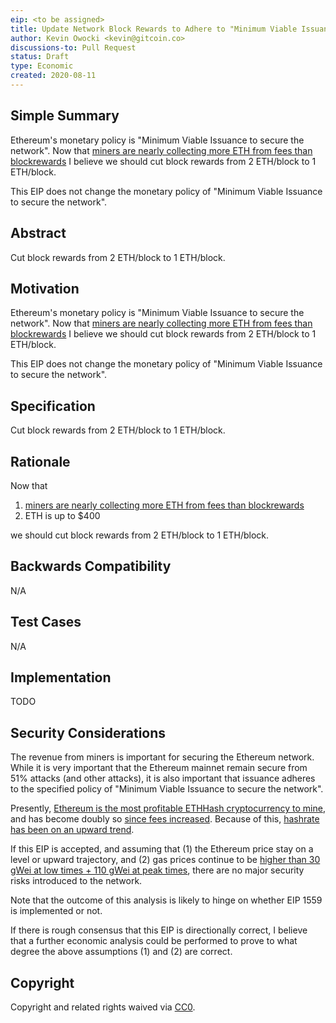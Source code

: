 ```yaml
---
eip: <to be assigned>
title: Update Network Block Rewards to Adhere to "Minimum Viable Issuance" Policy
author: Kevin Owocki <kevin@gitcoin.co>
discussions-to: Pull Request
status: Draft
type: Economic
created: 2020-08-11
---
```


## Simple Summary
<!--"If you can't explain it simply, you don't understand it well enough." Provide a simplified and layman-accessible explanation of the EIP.-->
Ethereum's monetary policy is "Minimum Viable Issuance to secure the network". Now that [miners are nearly collecting more ETH from fees than blockrewards](https://twitter.com/econoar/status/1293220294396538880?s=20) I believe we should cut block rewards from 2 ETH/block to 1 ETH/block.

This EIP does not change the monetary policy of "Minimum Viable Issuance to secure the network".


## Abstract
<!--A short (~200 word) description of the technical issue being addressed.-->
Cut block rewards from 2 ETH/block to 1 ETH/block.

## Motivation
<!--The motivation is critical for EIPs that want to change the Ethereum protocol. It should clearly explain why the existing protocol specification is inadequate to address the problem that the EIP solves. EIP submissions without sufficient motivation may be rejected outright.-->
Ethereum's monetary policy is "Minimum Viable Issuance to secure the network". Now that [miners are nearly collecting more ETH from fees than blockrewards](https://twitter.com/econoar/status/1293220294396538880?s=20) I believe we should cut block rewards from 2 ETH/block to 1 ETH/block.

This EIP does not change the monetary policy of "Minimum Viable Issuance to secure the network".


## Specification
<!--The technical specification should describe the syntax and semantics of any new feature. The specification should be detailed enough to allow competing, interoperable implementations for any of the current Ethereum platforms (go-ethereum, parity, cpp-ethereum, ethereumj, ethereumjs, and [others](https://github.com/ethereum/wiki/wiki/Clients)).-->
Cut block rewards from 2 ETH/block to 1 ETH/block.

## Rationale
<!--The rationale fleshes out the specification by describing what motivated the design and why particular design decisions were made. It should describe alternate designs that were considered and related work, e.g. how the feature is supported in other languages. The rationale may also provide evidence of consensus within the community, and should discuss important objections or concerns raised during discussion.-->
Now that 
1. [miners are nearly collecting more ETH from fees than blockrewards](https://twitter.com/econoar/status/1293220294396538880?s=20) 
2. ETH is up to $400

we should cut block rewards from 2 ETH/block to 1 ETH/block.


## Backwards Compatibility
<!--All EIPs that introduce backwards incompatibilities must include a section describing these incompatibilities and their severity. The EIP must explain how the author proposes to deal with these incompatibilities. EIP submissions without a sufficient backwards compatibility treatise may be rejected outright.-->
N/A

## Test Cases
<!--Test cases for an implementation are mandatory for EIPs that are affecting consensus changes. Other EIPs can choose to include links to test cases if applicable.-->
N/A

## Implementation
<!--The implementations must be completed before any EIP is given status "Final", but it need not be completed before the EIP is accepted. While there is merit to the approach of reaching consensus on the specification and rationale before writing code, the principle of "rough consensus and running code" is still useful when it comes to resolving many discussions of API details.-->
TODO

## Security Considerations
<!--All EIPs must contain a section that discusses the security implications/considerations relevant to the proposed change. Include information that might be important for security discussions, surfaces risks and can be used throughout the life cycle of the proposal. E.g. include security-relevant design decisions, concerns, important discussions, implementation-specific guidance and pitfalls, an outline of threats and risks and how they are being addressed. EIP submissions missing the "Security Considerations" section will be rejected. An EIP cannot proceed to status "Final" without a Security Considerations discussion deemed sufficient by the reviewers.-->
The revenue from miners is important for securing the Ethereum network.  While it is very important that the Ethereum mainnet remain secure from 51% attacks (and other attacks), it is also important that issuance adheres to the specified policy of "Minimum Viable Issuance to secure the network". 

Presently, [Ethereum is the most profitable ETHHash cryptocurrency to mine](https://cointelegraph.com/news/cryptocurrency-mining-profitability-in-2020-is-it-possible), and has become doubly so [since fees increased](https://twitter.com/econoar/status/1293220294396538880?s=20).  Because of this, [hashrate has been on an upward trend](https://etherscan.io/chart/hashrate).

If this EIP is accepted, and assuming that (1) the Ethereum price stay on a level or upward trajectory, and (2) gas prices continue to be [higher than 30 gWei at low times + 110 gWei at peak times](https://gitcoin.co/gas/heatmap), there are no major security risks introduced to the network.

Note that the outcome of this analysis is likely to hinge on whether EIP 1559 is implemented or not.

If there is rough consensus that this EIP is directionally correct, I believe that a further economic analysis could be performed to prove to what degree the above assumptions (1) and (2) are correct.


## Copyright
Copyright and related rights waived via [CC0](https://creativecommons.org/publicdomain/zero/1.0/).
